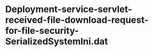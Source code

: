 # Deployment-service-servlet-received-file-download-request-for-file-security-SerializedSystemIni.dat